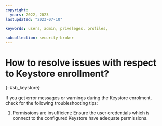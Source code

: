```yaml
---
copyright:
  years: 2022, 2023
lastupdated: "2023-07-10"

keywords: users, admin, priveleges, profiles,

subcollection: security-broker
---
```


# How to resolve issues with respect to Keystore enrollment?
{: #sb_keystore}

If you get error messages or warnings during the Keystore enrolment,
check for the following troubleshooting tips:

1. Permissions are insufficient: Ensure the user credentials which is
   connect to the configured Keystore have adequate permissions.
